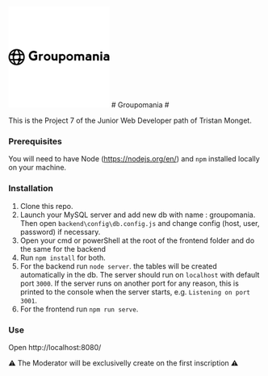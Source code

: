 <img src="icons/icon-left-font-monochrome-black.png" width="200px" />
# Groupomania #

This is the Project 7 of the Junior Web Developer path of Tristan Monget.

### Prerequisites ###

You will need to have Node (https://nodejs.org/en/) and `npm` installed locally on your machine.

### Installation ###

1. Clone this repo.
2. Launch your MySQL server and add new db with name : groupomania. Then open `backend\config\db.config.js` and change config (host, user, password) if necessary.
3. Open your cmd or powerShell at the root of the frontend folder and do the same for the backend
4. Run `npm install` for both.
5. For the backend run `node server`. the tables will be created automatically in the db. The server should run on `localhost` with default port `3000`. If the server runs on another port for any reason, this is printed to the console when the server starts, e.g. `Listening on port 3001`.
6. For the frontend run `npm run serve`.

### Use ###

Open http://localhost:8080/


⚠ The Moderator will be exclusivelly create on the first inscription ⚠